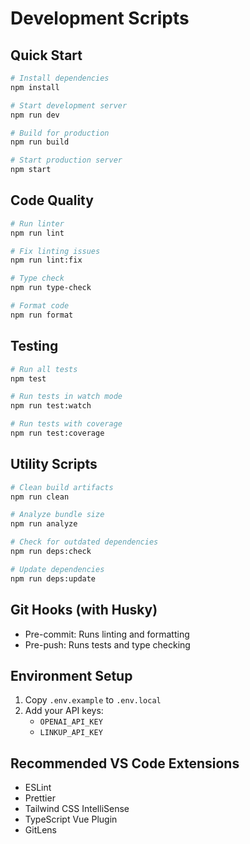 # Development Scripts

## Quick Start
```bash
# Install dependencies
npm install

# Start development server
npm run dev

# Build for production
npm run build

# Start production server
npm start
```

## Code Quality
```bash
# Run linter
npm run lint

# Fix linting issues
npm run lint:fix

# Type check
npm run type-check

# Format code
npm run format
```

## Testing
```bash
# Run all tests
npm test

# Run tests in watch mode
npm run test:watch

# Run tests with coverage
npm run test:coverage
```

## Utility Scripts
```bash
# Clean build artifacts
npm run clean

# Analyze bundle size
npm run analyze

# Check for outdated dependencies
npm run deps:check

# Update dependencies
npm run deps:update
```

## Git Hooks (with Husky)
- Pre-commit: Runs linting and formatting
- Pre-push: Runs tests and type checking

## Environment Setup
1. Copy `.env.example` to `.env.local`
2. Add your API keys:
   - `OPENAI_API_KEY`
   - `LINKUP_API_KEY`

## Recommended VS Code Extensions
- ESLint
- Prettier
- Tailwind CSS IntelliSense
- TypeScript Vue Plugin
- GitLens